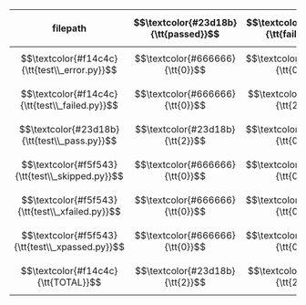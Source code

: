 |    filepath     | $$\textcolor{#23d18b}{\tt{passed}}$$ | $$\textcolor{#f14c4c}{\tt{failed}}$$ | $$\textcolor{#f14c4c}{\tt{error}}$$ | $$\textcolor{#f5f543}{\tt{skipped}}$$ | $$\textcolor{#f5f543}{\tt{xfailed}}$$ | $$\textcolor{#f5f543}{\tt{xpassed}}$$ | SUBTOTAL |
| --------------- | --------------------------------: | --------------------------------: | --------------------------------: | --------------------------------: | --------------------------------: | --------------------------------: | -------: |
| $$\textcolor{#f14c4c}{\tt{test\\_error.py}}$$ |   $$\textcolor{#666666}{\tt{0}}$$ |   $$\textcolor{#666666}{\tt{0}}$$ |   $$\textcolor{#f14c4c}{\tt{2}}$$ |   $$\textcolor{#666666}{\tt{0}}$$ |   $$\textcolor{#666666}{\tt{0}}$$ |   $$\textcolor{#666666}{\tt{0}}$$ | $$\textcolor{#f14c4c}{\tt{2}}$$ |
| $$\textcolor{#f14c4c}{\tt{test\\_failed.py}}$$ |   $$\textcolor{#666666}{\tt{0}}$$ |   $$\textcolor{#f14c4c}{\tt{2}}$$ |   $$\textcolor{#666666}{\tt{0}}$$ |   $$\textcolor{#666666}{\tt{0}}$$ |   $$\textcolor{#666666}{\tt{0}}$$ |   $$\textcolor{#666666}{\tt{0}}$$ | $$\textcolor{#f14c4c}{\tt{2}}$$ |
| $$\textcolor{#23d18b}{\tt{test\\_pass.py}}$$ |   $$\textcolor{#23d18b}{\tt{2}}$$ |   $$\textcolor{#666666}{\tt{0}}$$ |   $$\textcolor{#666666}{\tt{0}}$$ |   $$\textcolor{#666666}{\tt{0}}$$ |   $$\textcolor{#666666}{\tt{0}}$$ |   $$\textcolor{#666666}{\tt{0}}$$ | $$\textcolor{#23d18b}{\tt{2}}$$ |
| $$\textcolor{#f5f543}{\tt{test\\_skipped.py}}$$ |   $$\textcolor{#666666}{\tt{0}}$$ |   $$\textcolor{#666666}{\tt{0}}$$ |   $$\textcolor{#666666}{\tt{0}}$$ |   $$\textcolor{#f5f543}{\tt{2}}$$ |   $$\textcolor{#666666}{\tt{0}}$$ |   $$\textcolor{#666666}{\tt{0}}$$ | $$\textcolor{#f5f543}{\tt{2}}$$ |
| $$\textcolor{#f5f543}{\tt{test\\_xfailed.py}}$$ |   $$\textcolor{#666666}{\tt{0}}$$ |   $$\textcolor{#666666}{\tt{0}}$$ |   $$\textcolor{#666666}{\tt{0}}$$ |   $$\textcolor{#666666}{\tt{0}}$$ |   $$\textcolor{#f5f543}{\tt{2}}$$ |   $$\textcolor{#666666}{\tt{0}}$$ | $$\textcolor{#f5f543}{\tt{2}}$$ |
| $$\textcolor{#f5f543}{\tt{test\\_xpassed.py}}$$ |   $$\textcolor{#666666}{\tt{0}}$$ |   $$\textcolor{#666666}{\tt{0}}$$ |   $$\textcolor{#666666}{\tt{0}}$$ |   $$\textcolor{#666666}{\tt{0}}$$ |   $$\textcolor{#666666}{\tt{0}}$$ |   $$\textcolor{#f5f543}{\tt{2}}$$ | $$\textcolor{#f5f543}{\tt{2}}$$ |
| $$\textcolor{#f14c4c}{\tt{TOTAL}}$$ |   $$\textcolor{#23d18b}{\tt{2}}$$ |   $$\textcolor{#f14c4c}{\tt{2}}$$ |   $$\textcolor{#f14c4c}{\tt{2}}$$ |   $$\textcolor{#f5f543}{\tt{2}}$$ |   $$\textcolor{#f5f543}{\tt{2}}$$ |   $$\textcolor{#f5f543}{\tt{2}}$$ | $$\textcolor{#f14c4c}{\tt{12}}$$ |
